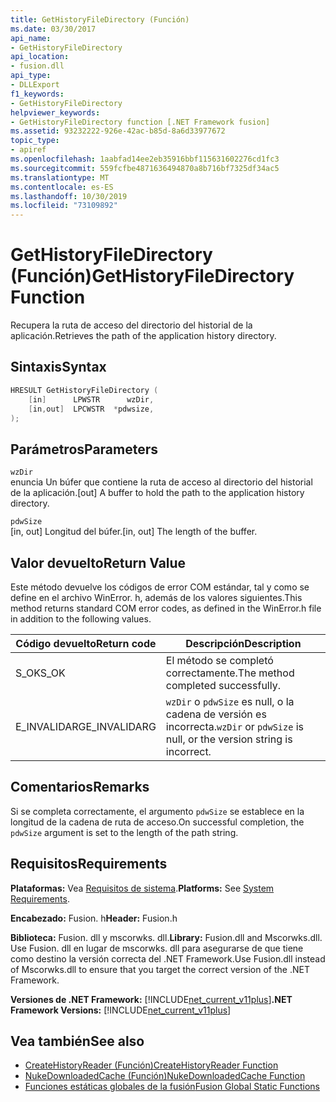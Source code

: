 ```yaml
---
title: GetHistoryFileDirectory (Función)
ms.date: 03/30/2017
api_name:
- GetHistoryFileDirectory
api_location:
- fusion.dll
api_type:
- DLLExport
f1_keywords:
- GetHistoryFileDirectory
helpviewer_keywords:
- GetHistoryFileDirectory function [.NET Framework fusion]
ms.assetid: 93232222-926e-42ac-b85d-8a6d33977672
topic_type:
- apiref
ms.openlocfilehash: 1aabfad14ee2eb35916bbf115631602276cd1fc3
ms.sourcegitcommit: 559fcfbe4871636494870a8b716bf7325df34ac5
ms.translationtype: MT
ms.contentlocale: es-ES
ms.lasthandoff: 10/30/2019
ms.locfileid: "73109892"
---
```

# <a name="gethistoryfiledirectory-function"></a><span data-ttu-id="fd30c-102">GetHistoryFileDirectory (Función)</span><span class="sxs-lookup"><span data-stu-id="fd30c-102">GetHistoryFileDirectory Function</span></span>
<span data-ttu-id="fd30c-103">Recupera la ruta de acceso del directorio del historial de la aplicación.</span><span class="sxs-lookup"><span data-stu-id="fd30c-103">Retrieves the path of the application history directory.</span></span>  
  
## <a name="syntax"></a><span data-ttu-id="fd30c-104">Sintaxis</span><span class="sxs-lookup"><span data-stu-id="fd30c-104">Syntax</span></span>  
  
```cpp  
HRESULT GetHistoryFileDirectory (  
    [in]      LPWSTR      wzDir,  
    [in,out]  LPCWSTR  *pdwsize,  
);  
```  
  
## <a name="parameters"></a><span data-ttu-id="fd30c-105">Parámetros</span><span class="sxs-lookup"><span data-stu-id="fd30c-105">Parameters</span></span>  
 `wzDir`  
 <span data-ttu-id="fd30c-106">enuncia Un búfer que contiene la ruta de acceso al directorio del historial de la aplicación.</span><span class="sxs-lookup"><span data-stu-id="fd30c-106">[out] A buffer to hold the path to the application history directory.</span></span>  
  
 `pdwSize`  
 <span data-ttu-id="fd30c-107">[in, out] Longitud del búfer.</span><span class="sxs-lookup"><span data-stu-id="fd30c-107">[in, out] The length of the buffer.</span></span>  
  
## <a name="return-value"></a><span data-ttu-id="fd30c-108">Valor devuelto</span><span class="sxs-lookup"><span data-stu-id="fd30c-108">Return Value</span></span>  
 <span data-ttu-id="fd30c-109">Este método devuelve los códigos de error COM estándar, tal y como se define en el archivo WinError. h, además de los valores siguientes.</span><span class="sxs-lookup"><span data-stu-id="fd30c-109">This method returns standard COM error codes, as defined in the WinError.h file in addition to the following values.</span></span>  
  
|<span data-ttu-id="fd30c-110">Código devuelto</span><span class="sxs-lookup"><span data-stu-id="fd30c-110">Return code</span></span>|<span data-ttu-id="fd30c-111">Descripción</span><span class="sxs-lookup"><span data-stu-id="fd30c-111">Description</span></span>|  
|-----------------|-----------------|  
|<span data-ttu-id="fd30c-112">S_OK</span><span class="sxs-lookup"><span data-stu-id="fd30c-112">S_OK</span></span>|<span data-ttu-id="fd30c-113">El método se completó correctamente.</span><span class="sxs-lookup"><span data-stu-id="fd30c-113">The method completed successfully.</span></span>|  
|<span data-ttu-id="fd30c-114">E_INVALIDARG</span><span class="sxs-lookup"><span data-stu-id="fd30c-114">E_INVALIDARG</span></span>|<span data-ttu-id="fd30c-115">`wzDir` o `pdwSize` es null, o la cadena de versión es incorrecta.</span><span class="sxs-lookup"><span data-stu-id="fd30c-115">`wzDir` or `pdwSize` is null, or the version string is incorrect.</span></span>|  
  
## <a name="remarks"></a><span data-ttu-id="fd30c-116">Comentarios</span><span class="sxs-lookup"><span data-stu-id="fd30c-116">Remarks</span></span>  
 <span data-ttu-id="fd30c-117">Si se completa correctamente, el argumento `pdwSize` se establece en la longitud de la cadena de ruta de acceso.</span><span class="sxs-lookup"><span data-stu-id="fd30c-117">On successful completion, the `pdwSize` argument is set to the length of the path string.</span></span>  
  
## <a name="requirements"></a><span data-ttu-id="fd30c-118">Requisitos</span><span class="sxs-lookup"><span data-stu-id="fd30c-118">Requirements</span></span>  
 <span data-ttu-id="fd30c-119">**Plataformas:** Vea [Requisitos de sistema](../../get-started/system-requirements.md).</span><span class="sxs-lookup"><span data-stu-id="fd30c-119">**Platforms:** See [System Requirements](../../get-started/system-requirements.md).</span></span>  
  
 <span data-ttu-id="fd30c-120">**Encabezado:** Fusion. h</span><span class="sxs-lookup"><span data-stu-id="fd30c-120">**Header:** Fusion.h</span></span>  
  
 <span data-ttu-id="fd30c-121">**Biblioteca:** Fusion. dll y mscorwks. dll.</span><span class="sxs-lookup"><span data-stu-id="fd30c-121">**Library:** Fusion.dll and Mscorwks.dll.</span></span> <span data-ttu-id="fd30c-122">Use Fusion. dll en lugar de mscorwks. dll para asegurarse de que tiene como destino la versión correcta del .NET Framework.</span><span class="sxs-lookup"><span data-stu-id="fd30c-122">Use Fusion.dll instead of Mscorwks.dll to ensure that you target the correct version of the .NET Framework.</span></span>  
  
 <span data-ttu-id="fd30c-123">**Versiones de .NET Framework:** [!INCLUDE[net_current_v11plus](../../../../includes/net-current-v11plus-md.md)]</span><span class="sxs-lookup"><span data-stu-id="fd30c-123">**.NET Framework Versions:** [!INCLUDE[net_current_v11plus](../../../../includes/net-current-v11plus-md.md)]</span></span>  
  
## <a name="see-also"></a><span data-ttu-id="fd30c-124">Vea también</span><span class="sxs-lookup"><span data-stu-id="fd30c-124">See also</span></span>

- [<span data-ttu-id="fd30c-125">CreateHistoryReader (Función)</span><span class="sxs-lookup"><span data-stu-id="fd30c-125">CreateHistoryReader Function</span></span>](createhistoryreader-function.md)
- [<span data-ttu-id="fd30c-126">NukeDownloadedCache (Función)</span><span class="sxs-lookup"><span data-stu-id="fd30c-126">NukeDownloadedCache Function</span></span>](nukedownloadedcache-function.md)
- [<span data-ttu-id="fd30c-127">Funciones estáticas globales de la fusión</span><span class="sxs-lookup"><span data-stu-id="fd30c-127">Fusion Global Static Functions</span></span>](fusion-global-static-functions.md)
